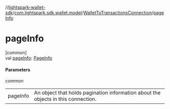 //[lightspark-wallet-sdk](../../../index.md)/[com.lightspark.sdk.wallet.model](../index.md)/[WalletToTransactionsConnection](index.md)/[pageInfo](page-info.md)

# pageInfo

[common]\
val [pageInfo](page-info.md): [PageInfo](../-page-info/index.md)

#### Parameters

common

| | |
|---|---|
| pageInfo | An object that holds pagination information about the objects in this connection. |
